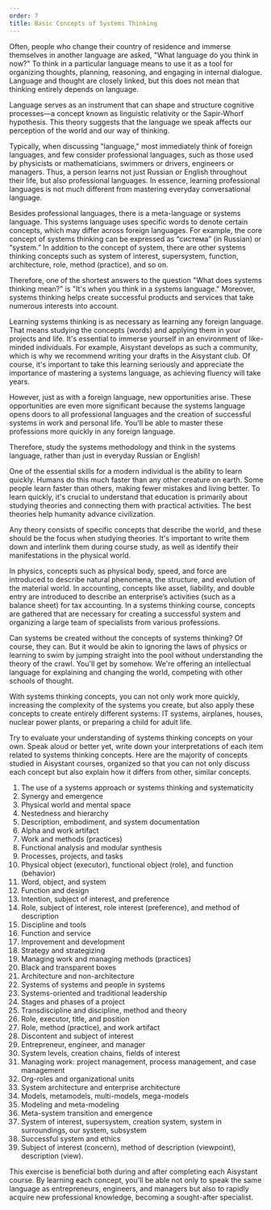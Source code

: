 ```yaml
---
order: 7
title: Basic Concepts of Systems Thinking
---
```


Often, people who change their country of residence and immerse themselves in another language are asked, "What language do you think in now?" To think in a particular language means to use it as a tool for organizing thoughts, planning, reasoning, and engaging in internal dialogue. Language and thought are closely linked, but this does not mean that thinking entirely depends on language.

Language serves as an instrument that can shape and structure cognitive processes—a concept known as linguistic relativity or the Sapir-Whorf hypothesis. This theory suggests that the language we speak affects our perception of the world and our way of thinking.

Typically, when discussing "language," most immediately think of foreign languages, and few consider professional languages, such as those used by physicists or mathematicians, swimmers or drivers, engineers or managers. Thus, a person learns not just Russian or English throughout their life, but also professional languages. In essence, learning professional languages is not much different from mastering everyday conversational language.

Besides professional languages, there is a meta-language or systems language. This systems language uses specific words to denote certain concepts, which may differ across foreign languages. For example, the core concept of systems thinking can be expressed as “система” (in Russian) or “system.” In addition to the concept of system, there are other systems thinking concepts such as system of interest, supersystem, function, architecture, role, method (practice), and so on.

Therefore, one of the shortest answers to the question "What does systems thinking mean?" is "It's when you think in a systems language." Moreover, systems thinking helps create successful products and services that take numerous interests into account.

Learning systems thinking is as necessary as learning any foreign language. That means studying the concepts (words) and applying them in your projects and life. It's essential to immerse yourself in an environment of like-minded individuals. For example, Aisystant develops as such a community, which is why we recommend writing your drafts in the Aisystant club. Of course, it's important to take this learning seriously and appreciate the importance of mastering a systems language, as achieving fluency will take years.

However, just as with a foreign language, new opportunities arise. These opportunities are even more significant because the systems language opens doors to all professional languages and the creation of successful systems in work and personal life. You'll be able to master these professions more quickly in any foreign language.

Therefore, study the systems methodology and think in the systems language, rather than just in everyday Russian or English!

One of the essential skills for a modern individual is the ability to learn quickly. Humans do this much faster than any other creature on earth. Some people learn faster than others, making fewer mistakes and living better. To learn quickly, it's crucial to understand that education is primarily about studying theories and connecting them with practical activities. The best theories help humanity advance civilization.

Any theory consists of specific concepts that describe the world, and these should be the focus when studying theories. It's important to write them down and interlink them during course study, as well as identify their manifestations in the physical world.

In physics, concepts such as physical body, speed, and force are introduced to describe natural phenomena, the structure, and evolution of the material world. In accounting, concepts like asset, liability, and double entry are introduced to describe an enterprise’s activities (such as a balance sheet) for tax accounting. In a systems thinking course, concepts are gathered that are necessary for creating a successful system and organizing a large team of specialists from various professions.

Can systems be created without the concepts of systems thinking? Of course, they can. But it would be akin to ignoring the laws of physics or learning to swim by jumping straight into the pool without understanding the theory of the crawl. You'll get by somehow. We're offering an intellectual language for explaining and changing the world, competing with other schools of thought.

With systems thinking concepts, you can not only work more quickly, increasing the complexity of the systems you create, but also apply these concepts to create entirely different systems: IT systems, airplanes, houses, nuclear power plants, or preparing a child for adult life.

Try to evaluate your understanding of systems thinking concepts on your own. Speak aloud or better yet, write down your interpretations of each item related to systems thinking concepts. Here are the majority of concepts studied in Aisystant courses, organized so that you can not only discuss each concept but also explain how it differs from other, similar concepts.

1. The use of a systems approach or systems thinking and systematicity
2. Synergy and emergence
3. Physical world and mental space
4. Nestedness and hierarchy
5. Description, embodiment, and system documentation
6. Alpha and work artifact
7. Work and methods (practices)
8. Functional analysis and modular synthesis
9. Processes, projects, and tasks
10. Physical object (executor), functional object (role), and function (behavior)
11. Word, object, and system
12. Function and design
13. Intention, subject of interest, and preference
14. Role, subject of interest, role interest (preference), and method of description
15. Discipline and tools
16. Function and service
17. Improvement and development
18. Strategy and strategizing
19. Managing work and managing methods (practices)
20. Black and transparent boxes
21. Architecture and non-architecture
22. Systems of systems and people in systems
23. Systems-oriented and traditional leadership
24. Stages and phases of a project
25. Transdiscipline and discipline, method and theory
26. Role, executor, title, and position
27. Role, method (practice), and work artifact
28. Discontent and subject of interest
29. Entrepreneur, engineer, and manager
30. System levels, creation chains, fields of interest
31. Managing work: project management, process management, and case management
32. Org-roles and organizational units
33. System architecture and enterprise architecture
34. Models, metamodels, multi-models, mega-models
35. Modeling and meta-modeling
36. Meta-system transition and emergence
37. System of interest, supersystem, creation system, system in surroundings, our system, subsystem
38. Successful system and ethics
39. Subject of interest (concern), method of description (viewpoint), description (view).

This exercise is beneficial both during and after completing each Aisystant course. By learning each concept, you'll be able not only to speak the same language as entrepreneurs, engineers, and managers but also to rapidly acquire new professional knowledge, becoming a sought-after specialist.